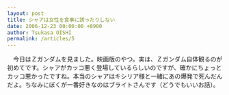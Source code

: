 ```yaml
---
layout: post
title: シャアは女性を食事に誘ったりしない
date: 2006-12-23 00:00:00 +0900
author: Tsukasa OISHI
permalink: /articles/5
---
```



　今日はＺガンダムを見ました。映画版のやつ。実は、Ｚガンダム自体観るのが初めてです。シャアがカッコ悪く登場しているらしいのですが、確かにちょっとカッコ悪かったですね。本当のシャアはキシリア様と一緒にあの爆発で死んだんだよ。ちなみにぼくが一番好きなのはブライトさんです（どうでもいいお話）。  

